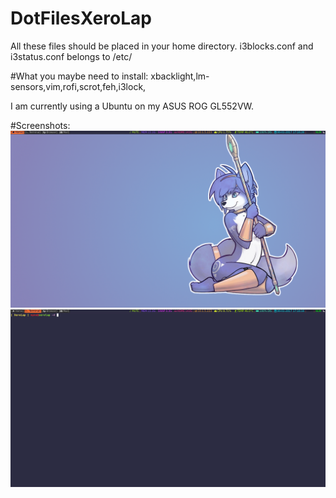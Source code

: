 # DotFilesXeroLap
All these files should be placed in your home directory.
i3blocks.conf and i3status.conf belongs to /etc/

#What you maybe need to install:
xbacklight,lm-sensors,vim,rofi,scrot,feh,i3lock,

I am currently using a Ubuntu on my ASUS ROG GL552VW.

#Screenshots:
![LOL!1!elf? IS THIS A FURRY?](/Pictures/DesktopScreenshot.png?raw=true "Desktop")
![Terminal](/Pictures/TerminalScreenshot.png?raw=true "Terminal")
